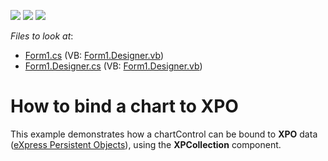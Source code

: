 <!-- default badges list -->
![](https://img.shields.io/endpoint?url=https://codecentral.devexpress.com/api/v1/VersionRange/128572719/13.1.4%2B)
[![](https://img.shields.io/badge/Open_in_DevExpress_Support_Center-FF7200?style=flat-square&logo=DevExpress&logoColor=white)](https://supportcenter.devexpress.com/ticket/details/E1576)
[![](https://img.shields.io/badge/📖_How_to_use_DevExpress_Examples-e9f6fc?style=flat-square)](https://docs.devexpress.com/GeneralInformation/403183)
<!-- default badges end -->
<!-- default file list -->
*Files to look at*:

* [Form1.cs](./CS/BindChartToXPO/Form1.cs) (VB: [Form1.Designer.vb](./VB/BindChartToXPO/Form1.Designer.vb))
* [Form1.Designer.cs](./CS/BindChartToXPO/Form1.Designer.cs) (VB: [Form1.Designer.vb](./VB/BindChartToXPO/Form1.Designer.vb))
<!-- default file list end -->
# How to bind a chart to XPO


<p>This example demonstrates how a chartControl can be bound to <strong>XPO</strong> data (<a href="http://devexpress.com/Products/NET/XPO/">eXpress Persistent Objects</a>), using the <strong>XPCollection</strong> component.</p>

<br/>


